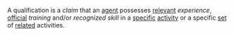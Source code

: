 A qualification is a *claim* that an [agent](https://github.com/gcassel/Modular-Organization-Terminology/blob/master/terms/agent.md) possesses [relevant](https://github.com/gcassel/Modular-Organization-Terminology/blob/master/terms/relevant.md) *experience*, [official](https://github.com/gcassel/Modular-Organization-Terminology/blob/master/terms/official.md) *training* and/or *recognized* *skill* in a [specific](https://github.com/gcassel/Modular-Organization-Terminology/blob/master/terms/specific.md) [activity](https://github.com/gcassel/Modular-Organization-Terminology/blob/master/terms/activity.md) or a specific [set](https://github.com/gcassel/Modular-Organization-Terminology/blob/master/terms/set.md) of [related](https://github.com/gcassel/Modular-Organization-Terminology/blob/master/terms/relationship.md) activities.

